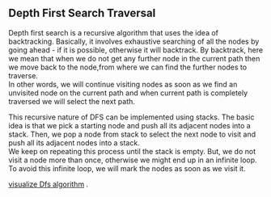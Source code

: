 ## Depth First Search Traversal


Depth first search is a recursive algorithm that uses the idea of backtracking. Basically, it involves exhaustive searching of all the nodes by going ahead - if it is possible, otherwise it will backtrack. By backtrack, here we mean that when we do not get any further node in the current path then we move back to the node,from where we can find the further nodes to traverse.<br>
 In other words, we will continue visiting nodes as soon as we find an unvisited node on the current path and when current path is completely traversed we will select the next path.<br>

This recursive nature of DFS can be implemented using stacks. The basic idea is that we pick a starting node and push all its adjacent nodes into a stack. Then, we pop a node from stack to select the next node to visit and push all its adjacent nodes into a stack.
<br>We keep on repeating this process until the stack is empty. But, we do not visit a node more than once, otherwise we might end up in an infinite loop. To avoid this infinite loop, we will mark the nodes as soon as we visit it.<br>

[visualize Dfs algorithm](https://www.cs.usfca.edu/~galles/visualization/DFS.html) .
